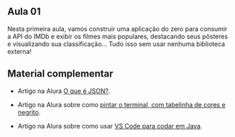## Aula 01

Nesta primeira aula, vamos construir uma aplicação do zero para consumir a API do IMDb e exibir os filmes mais populares, destacando seus pôsteres e visualizando sua classificação... Tudo isso sem usar nenhuma biblioteca externa!

## Material complementar

- Artigo na Alura [O que é JSON?](https://www.alura.com.br/artigos/o-que-e-json).

- Artigo na Alura sobre como [pintar o terminal, com tabelinha de cores e negrito](https://www.alura.com.br/artigos/decorando-terminal-cores-emojis).

- Artigo na Alura sobre como usar [VS Code para codar em Java](https://www.alura.com.br/artigos/desenvolvendo-aplicacoes-java-vs-code).